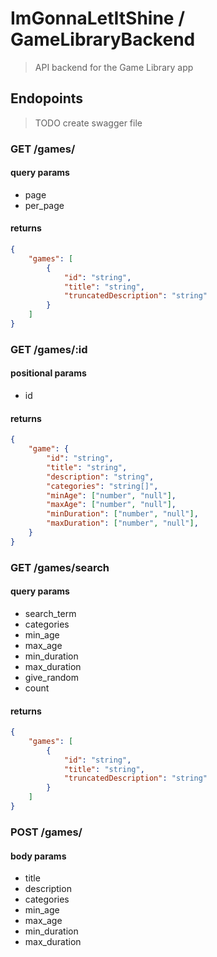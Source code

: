 # ImGonnaLetItShine / GameLibraryBackend

> API backend for the Game Library app

## Endopoints

> TODO create swagger file

### GET /games/

#### query params
- page
- per_page

#### returns

```json
{
    "games": [
        {
            "id": "string",
            "title": "string",
            "truncatedDescription": "string"
        }
    ]
}
```

### GET /games/:id

#### positional params
- id

#### returns
```json
{
    "game": {
        "id": "string",
        "title": "string",
        "description": "string",
        "categories": "string[]",
        "minAge": ["number", "null"],
        "maxAge": ["number", "null"],
        "minDuration": ["number", "null"],
        "maxDuration": ["number", "null"],
    }
}
```

### GET /games/search

#### query params
- search_term
- categories
- min_age
- max_age
- min_duration
- max_duration
- give_random
- count

#### returns

```json
{
    "games": [
        {
            "id": "string",
            "title": "string",
            "truncatedDescription": "string"
        }
    ]
}
```

### POST /games/

#### body params

- title
- description
- categories
- min_age
- max_age
- min_duration
- max_duration

